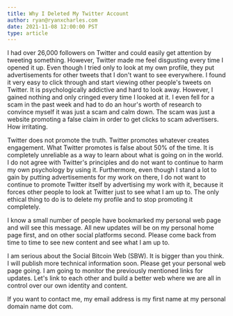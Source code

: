 ```yaml
---
title: Why I Deleted My Twitter Account
author: ryan@ryanxcharles.com
date: 2021-11-08 12:00:00 PST
type: article
---
```


I had over 26,000 followers on Twitter and could easily get attention by tweeting something. However, Twitter made me feel disgusting every time I opened it up. Even though I tried only to look at my own profile, they put advertisements for other tweets that I don't want to see everywhere. I found it very easy to click through and start viewing other people's tweets on Twitter. It is psychologically addictive and hard to look away. However, I gained nothing and only cringed every time I looked at it. I even fell for a scam in the past week and had to do an hour's worth of research to convince myself it was just a scam and calm down. The scam was just a website promoting a false claim in order to get clicks to scam advertisers. How irritating.

Twitter does not promote the truth. Twitter promotes whatever creates engagement. What Twitter promotes is false about 50% of the time. It is completely unreliable as a way to learn about what is going on in the world. I do not agree with Twitter's principles and do not want to continue to harm my own psychology by using it. Furthermore, even though I stand a lot to gain by putting advertisements for my work on there, I do not want to continue to promote Twitter itself by advertising my work with it, because it forces other people to look at Twitter just to see what I am up to. The only ethical thing to do is to delete my profile and to stop promoting it completely.

I know a small number of people have bookmarked my personal web page and will see this message. All new updates will be on my personal home page first, and on other social platforms second. Please come back from time to time to see new content and see what I am up to.

I am serious about the Social Bitcoin Web (SBW). It is bigger than you think. I will publish more technical information soon. Please get your personal web page going. I am going to monitor the previously mentioned links for updates. Let's link to each other and build a better web where we are all in control over our own identity and content.

If you want to contact me, my email address is my first name at my personal domain name dot com.